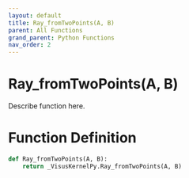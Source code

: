 ```yaml
---
layout: default
title: Ray_fromTwoPoints(A, B)
parent: All Functions
grand_parent: Python Functions
nav_order: 2
---
```


# Ray_fromTwoPoints(A, B)

Describe function here.

# Function Definition

```python
def Ray_fromTwoPoints(A, B):
    return _VisusKernelPy.Ray_fromTwoPoints(A, B)
```